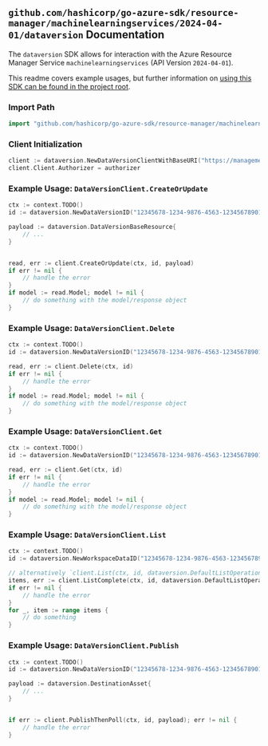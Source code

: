 
## `github.com/hashicorp/go-azure-sdk/resource-manager/machinelearningservices/2024-04-01/dataversion` Documentation

The `dataversion` SDK allows for interaction with the Azure Resource Manager Service `machinelearningservices` (API Version `2024-04-01`).

This readme covers example usages, but further information on [using this SDK can be found in the project root](https://github.com/hashicorp/go-azure-sdk/tree/main/docs).

### Import Path

```go
import "github.com/hashicorp/go-azure-sdk/resource-manager/machinelearningservices/2024-04-01/dataversion"
```


### Client Initialization

```go
client := dataversion.NewDataVersionClientWithBaseURI("https://management.azure.com")
client.Client.Authorizer = authorizer
```


### Example Usage: `DataVersionClient.CreateOrUpdate`

```go
ctx := context.TODO()
id := dataversion.NewDataVersionID("12345678-1234-9876-4563-123456789012", "example-resource-group", "workspaceValue", "dataValue", "versionValue")

payload := dataversion.DataVersionBaseResource{
	// ...
}


read, err := client.CreateOrUpdate(ctx, id, payload)
if err != nil {
	// handle the error
}
if model := read.Model; model != nil {
	// do something with the model/response object
}
```


### Example Usage: `DataVersionClient.Delete`

```go
ctx := context.TODO()
id := dataversion.NewDataVersionID("12345678-1234-9876-4563-123456789012", "example-resource-group", "workspaceValue", "dataValue", "versionValue")

read, err := client.Delete(ctx, id)
if err != nil {
	// handle the error
}
if model := read.Model; model != nil {
	// do something with the model/response object
}
```


### Example Usage: `DataVersionClient.Get`

```go
ctx := context.TODO()
id := dataversion.NewDataVersionID("12345678-1234-9876-4563-123456789012", "example-resource-group", "workspaceValue", "dataValue", "versionValue")

read, err := client.Get(ctx, id)
if err != nil {
	// handle the error
}
if model := read.Model; model != nil {
	// do something with the model/response object
}
```


### Example Usage: `DataVersionClient.List`

```go
ctx := context.TODO()
id := dataversion.NewWorkspaceDataID("12345678-1234-9876-4563-123456789012", "example-resource-group", "workspaceValue", "dataValue")

// alternatively `client.List(ctx, id, dataversion.DefaultListOperationOptions())` can be used to do batched pagination
items, err := client.ListComplete(ctx, id, dataversion.DefaultListOperationOptions())
if err != nil {
	// handle the error
}
for _, item := range items {
	// do something
}
```


### Example Usage: `DataVersionClient.Publish`

```go
ctx := context.TODO()
id := dataversion.NewDataVersionID("12345678-1234-9876-4563-123456789012", "example-resource-group", "workspaceValue", "dataValue", "versionValue")

payload := dataversion.DestinationAsset{
	// ...
}


if err := client.PublishThenPoll(ctx, id, payload); err != nil {
	// handle the error
}
```
